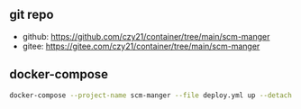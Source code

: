 ## git repo
  - github: https://github.com/czy21/container/tree/main/scm-manger
  - gitee: https://gitee.com/czy21/container/tree/main/scm-manger
## docker-compose
```bash
docker-compose --project-name scm-manger --file deploy.yml up --detach --remove-orphans
```